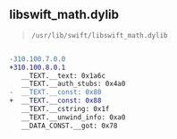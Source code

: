 ## libswift_math.dylib

> `/usr/lib/swift/libswift_math.dylib`

```diff

-310.100.7.0.0
+310.100.8.0.1
   __TEXT.__text: 0x1a6c
   __TEXT.__auth_stubs: 0x4a0
-  __TEXT.__const: 0x80
+  __TEXT.__const: 0x88
   __TEXT.__cstring: 0x1f
   __TEXT.__unwind_info: 0xa0
   __DATA_CONST.__got: 0x78

```
